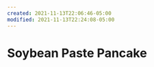 ```yaml
---
created: 2021-11-13T22:06:46-05:00
modified: 2021-11-13T22:24:08-05:00
---
```


# Soybean Paste Pancake

